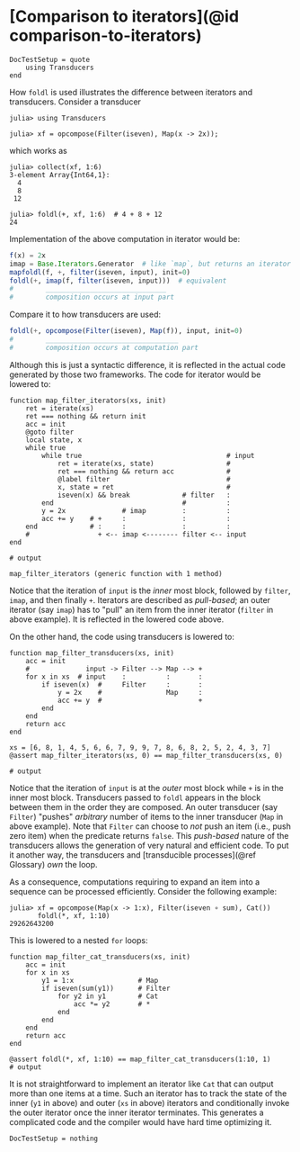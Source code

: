# [Comparison to iterators](@id comparison-to-iterators)

```@meta
DocTestSetup = quote
    using Transducers
end
```

How `foldl` is used illustrates the difference between iterators and
transducers.  Consider a transducer

```jldoctest filter-map
julia> using Transducers

julia> xf = opcompose(Filter(iseven), Map(x -> 2x));
```

which works as

```jldoctest filter-map
julia> collect(xf, 1:6)
3-element Array{Int64,1}:
  4
  8
 12

julia> foldl(+, xf, 1:6)  # 4 + 8 + 12
24
```

Implementation of the above computation in iterator would be:

```julia
f(x) = 2x
imap = Base.Iterators.Generator  # like `map`, but returns an iterator
mapfoldl(f, +, filter(iseven, input), init=0)
foldl(+, imap(f, filter(iseven, input)))  # equivalent
#        ______________________________
#        composition occurs at input part
```

Compare it to how transducers are used:

```julia
foldl(+, opcompose(Filter(iseven), Map(f)), input, init=0)
#        _________________________________
#        composition occurs at computation part
```

Although this is just a syntactic difference, it is reflected in the
actual code generated by those two frameworks.  The code for iterator
would be lowered to:

```jldoctest manual-composition; output = false
function map_filter_iterators(xs, init)
    ret = iterate(xs)
    ret === nothing && return init
    acc = init
    @goto filter
    local state, x
    while true
        while true                                    # input
            ret = iterate(xs, state)                  #
            ret === nothing && return acc             #
            @label filter                             #
            x, state = ret                            #
            iseven(x) && break             # filter   :
        end                                #          :
        y = 2x              # imap         :          :
        acc += y    # +     :              :          :
    end             # :     :              :          :
    #                 + <-- imap <-------- filter <-- input
end

# output

map_filter_iterators (generic function with 1 method)
```

Notice that the iteration of `input` is the _inner_ most block,
followed by `filter`, `imap`, and then finally `+`.  Iterators are
described as _pull-based_; an outer iterator (say `imap`) has to
"pull" an item from the inner iterator (`filter` in above example).
It is reflected in the lowered code above.

On the other hand, the code using transducers is lowered to:

```jldoctest manual-composition; output = false
function map_filter_transducers(xs, init)
    acc = init
    #              input -> Filter --> Map --> +
    for x in xs  # input    :          :       :
        if iseven(x)  #     Filter     :       :
            y = 2x    #                Map     :
            acc += y  #                        +
        end
    end
    return acc
end

xs = [6, 8, 1, 4, 5, 6, 6, 7, 9, 9, 7, 8, 6, 8, 2, 5, 2, 4, 3, 7]
@assert map_filter_iterators(xs, 0) == map_filter_transducers(xs, 0)

# output

```

Notice that the iteration of `input` is at the _outer_ most block
while `+` is in the inner most block.  Transducers passed to
`foldl` appears in the block between them in the order they are
composed.  An outer transducer (say `Filter`) "pushes" _arbitrary_
number of items to the inner transducer (`Map` in above example).
Note that `Filter` can choose to _not_ push an item (i.e., push zero
item) when the predicate returns `false`.  This _push-based_ nature of
the transducers allows the generation of very natural and efficient
code.  To put it another way, the transducers and
[transducible processes](@ref Glossary) _own_ the loop.

As a consequence, computations requiring to expand an item into a
sequence can be processed efficiently.  Consider the following
example:

```jldoctest map-filter-cat
julia> xf = opcompose(Map(x -> 1:x), Filter(iseven ∘ sum), Cat())
       foldl(*, xf, 1:10)
29262643200
```

This is lowered to a nested `for` loops:

```jldoctest map-filter-cat; output = false
function map_filter_cat_transducers(xs, init)
    acc = init
    for x in xs
        y1 = 1:x                # Map
        if iseven(sum(y1))      # Filter
            for y2 in y1        # Cat
                acc *= y2       # *
            end
        end
    end
    return acc
end

@assert foldl(*, xf, 1:10) == map_filter_cat_transducers(1:10, 1)
# output

```

It is not straightforward to implement an iterator like `Cat` that can
output more than one items at a time.  Such an iterator has to track
the state of the inner (`y1` in above) and outer (`xs` in above)
iterators and conditionally invoke the outer iterator once the inner
iterator terminates.  This generates a complicated code and the
compiler would have hard time optimizing it.

```@meta
DocTestSetup = nothing
```
